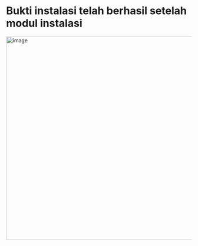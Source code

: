 # Bukti instalasi telah berhasil setelah modul instalasi
<img width="553" alt="image" src="https://user-images.githubusercontent.com/92983457/224464219-365d06d6-3e30-4d51-ae2d-a028f4c142fa.png">

